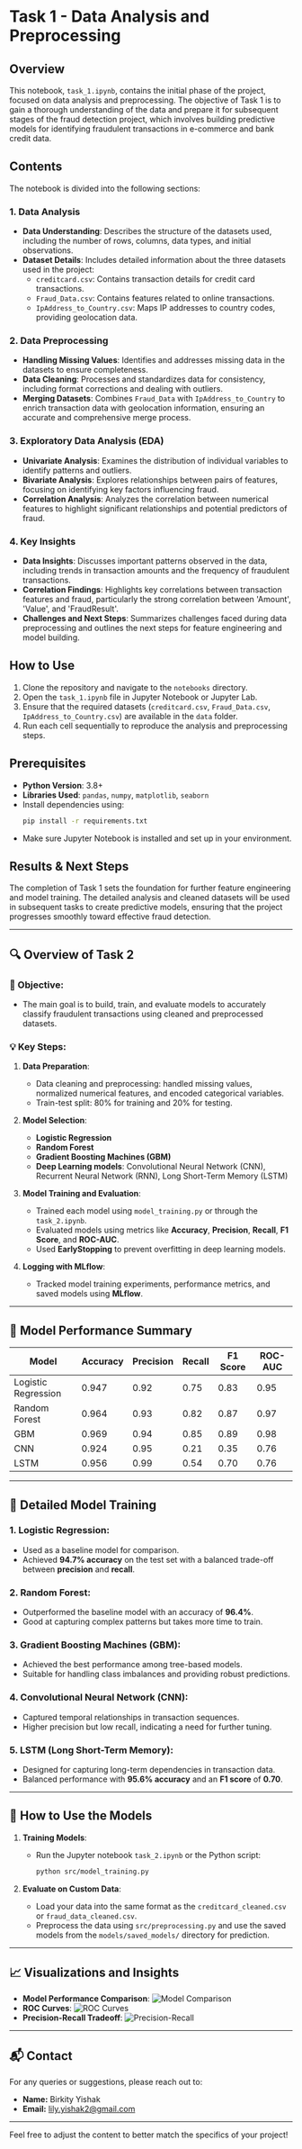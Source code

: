# Task 1 - Data Analysis and Preprocessing

## Overview

This notebook, `task_1.ipynb`, contains the initial phase of the project, focused on data analysis and preprocessing. The objective of Task 1 is to gain a thorough understanding of the data and prepare it for subsequent stages of the fraud detection project, which involves building predictive models for identifying fraudulent transactions in e-commerce and bank credit data.

## Contents

The notebook is divided into the following sections:

### 1. Data Analysis

- **Data Understanding**: Describes the structure of the datasets used, including the number of rows, columns, data types, and initial observations.
- **Dataset Details**: Includes detailed information about the three datasets used in the project:
  - `creditcard.csv`: Contains transaction details for credit card transactions.
  - `Fraud_Data.csv`: Contains features related to online transactions.
  - `IpAddress_to_Country.csv`: Maps IP addresses to country codes, providing geolocation data.

### 2. Data Preprocessing

- **Handling Missing Values**: Identifies and addresses missing data in the datasets to ensure completeness.
- **Data Cleaning**: Processes and standardizes data for consistency, including format corrections and dealing with outliers.
- **Merging Datasets**: Combines `Fraud_Data` with `IpAddress_to_Country` to enrich transaction data with geolocation information, ensuring an accurate and comprehensive merge process.

### 3. Exploratory Data Analysis (EDA)

- **Univariate Analysis**: Examines the distribution of individual variables to identify patterns and outliers.
- **Bivariate Analysis**: Explores relationships between pairs of features, focusing on identifying key factors influencing fraud.
- **Correlation Analysis**: Analyzes the correlation between numerical features to highlight significant relationships and potential predictors of fraud.

### 4. Key Insights

- **Data Insights**: Discusses important patterns observed in the data, including trends in transaction amounts and the frequency of fraudulent transactions.
- **Correlation Findings**: Highlights key correlations between transaction features and fraud, particularly the strong correlation between 'Amount', 'Value', and 'FraudResult'.
- **Challenges and Next Steps**: Summarizes challenges faced during data preprocessing and outlines the next steps for feature engineering and model building.

## How to Use

1. Clone the repository and navigate to the `notebooks` directory.
2. Open the `task_1.ipynb` file in Jupyter Notebook or Jupyter Lab.
3. Ensure that the required datasets (`creditcard.csv`, `Fraud_Data.csv`, `IpAddress_to_Country.csv`) are available in the `data` folder.
4. Run each cell sequentially to reproduce the analysis and preprocessing steps.

## Prerequisites

- **Python Version**: 3.8+
- **Libraries Used**: `pandas`, `numpy`, `matplotlib`, `seaborn`
- Install dependencies using:
  ```bash
  pip install -r requirements.txt
  ```
- Make sure Jupyter Notebook is installed and set up in your environment.

## Results & Next Steps

The completion of Task 1 sets the foundation for further feature engineering and model training. The detailed analysis and cleaned datasets will be used in subsequent tasks to create predictive models, ensuring that the project progresses smoothly toward effective fraud detection.

---

## 🔍 Overview of Task 2

### 🎯 Objective:

- The main goal is to build, train, and evaluate models to accurately classify fraudulent transactions using cleaned and preprocessed datasets.

### 💡 Key Steps:

1. **Data Preparation**:

   - Data cleaning and preprocessing: handled missing values, normalized numerical features, and encoded categorical variables.
   - Train-test split: 80% for training and 20% for testing.

2. **Model Selection**:

   - **Logistic Regression**
   - **Random Forest**
   - **Gradient Boosting Machines (GBM)**
   - **Deep Learning models**: Convolutional Neural Network (CNN), Recurrent Neural Network (RNN), Long Short-Term Memory (LSTM)

3. **Model Training and Evaluation**:

   - Trained each model using `model_training.py` or through the `task_2.ipynb`.
   - Evaluated models using metrics like **Accuracy**, **Precision**, **Recall**, **F1 Score**, and **ROC-AUC**.
   - Used **EarlyStopping** to prevent overfitting in deep learning models.

4. **Logging with MLflow**:
   - Tracked model training experiments, performance metrics, and saved models using **MLflow**.

---

## 🧠 Model Performance Summary

| **Model**           | **Accuracy** | **Precision** | **Recall** | **F1 Score** | **ROC-AUC** |
| ------------------- | ------------ | ------------- | ---------- | ------------ | ----------- |
| Logistic Regression | 0.947        | 0.92          | 0.75       | 0.83         | 0.95        |
| Random Forest       | 0.964        | 0.93          | 0.82       | 0.87         | 0.97        |
| GBM                 | 0.969        | 0.94          | 0.85       | 0.89         | 0.98        |
| CNN                 | 0.924        | 0.95          | 0.21       | 0.35         | 0.76        |
| LSTM                | 0.956        | 0.99          | 0.54       | 0.70         | 0.76        |

---

## 📝 Detailed Model Training

### 1. **Logistic Regression**:

- Used as a baseline model for comparison.
- Achieved **94.7% accuracy** on the test set with a balanced trade-off between **precision** and **recall**.

### 2. **Random Forest**:

- Outperformed the baseline model with an accuracy of **96.4%**.
- Good at capturing complex patterns but takes more time to train.

### 3. **Gradient Boosting Machines (GBM)**:

- Achieved the best performance among tree-based models.
- Suitable for handling class imbalances and providing robust predictions.

### 4. **Convolutional Neural Network (CNN)**:

- Captured temporal relationships in transaction sequences.
- Higher precision but low recall, indicating a need for further tuning.

### 5. **LSTM (Long Short-Term Memory)**:

- Designed for capturing long-term dependencies in transaction data.
- Balanced performance with **95.6% accuracy** and an **F1 score** of **0.70**.

---

## 🚀 How to Use the Models

1. **Training Models**:

   - Run the Jupyter notebook `task_2.ipynb` or the Python script:
     ```bash
     python src/model_training.py
     ```

2. **Evaluate on Custom Data**:
   - Load your data into the same format as the `creditcard_cleaned.csv` or `fraud_data_cleaned.csv`.
   - Preprocess the data using `src/preprocessing.py` and use the saved models from the `models/saved_models/` directory for prediction.

---

## 📈 Visualizations and Insights

- **Model Performance Comparison**:
  ![Model Comparison](images/model_comparison.png)
- **ROC Curves**:
  ![ROC Curves](images/roc_curves.png)
- **Precision-Recall Tradeoff**:
  ![Precision-Recall](images/precision_recall.png)

---

## 📬 Contact

For any queries or suggestions, please reach out to:

- **Name:** Birkity Yishak
- **Email:** lily.yishak2@gmail.com

---

Feel free to adjust the content to better match the specifics of your project!
